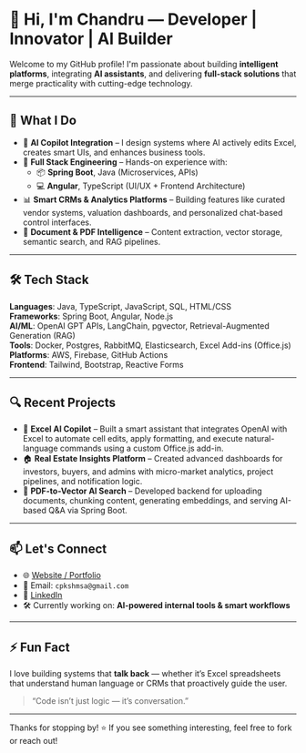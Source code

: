 # 👋 Hi, I'm Chandru — Developer | Innovator | AI Builder

Welcome to my GitHub profile! I'm passionate about building **intelligent platforms**, integrating **AI assistants**, and delivering **full-stack solutions** that merge practicality with cutting-edge technology.

---

## 🚀 What I Do

- 🧠 **AI Copilot Integration** – I design systems where AI actively edits Excel, creates smart UIs, and enhances business tools.
- 🔧 **Full Stack Engineering** – Hands-on experience with:
  - 📦 **Spring Boot**, Java (Microservices, APIs)
  - 💻 **Angular**, TypeScript (UI/UX + Frontend Architecture)
- 📊 **Smart CRMs & Analytics Platforms** – Building features like curated vendor systems, valuation dashboards, and personalized chat-based control interfaces.
- 📄 **Document & PDF Intelligence** – Content extraction, vector storage, semantic search, and RAG pipelines.

---

## 🛠 Tech Stack

**Languages**: Java, TypeScript, JavaScript, SQL, HTML/CSS  
**Frameworks**: Spring Boot, Angular, Node.js  
**AI/ML**: OpenAI GPT APIs, LangChain, pgvector, Retrieval-Augmented Generation (RAG)  
**Tools**: Docker, Postgres, RabbitMQ, Elasticsearch, Excel Add-ins (Office.js)  
**Platforms**: AWS, Firebase, GitHub Actions  
**Frontend**: Tailwind, Bootstrap, Reactive Forms

---

## 🔍 Recent Projects

- 🧩 **Excel AI Copilot** – Built a smart assistant that integrates OpenAI with Excel to automate cell edits, apply formatting, and execute natural-language commands using a custom Office.js add-in.
- 🏠 **Real Estate Insights Platform** – Created advanced dashboards for investors, buyers, and admins with micro-market analytics, project pipelines, and notification logic.
- 🧾 **PDF-to-Vector AI Search** – Developed backend for uploading documents, chunking content, generating embeddings, and serving AI-based Q&A via Spring Boot.

---

## 📫 Let's Connect

- 🌐 [Website / Portfolio](https://chandru-23.netlify.app)
- 📧 Email: `cpkshmsa@gmail.com`
- 💼 [LinkedIn](https://www.linkedin.com/in/chandru-v-13a822353/)
- 🛠 Currently working on: **AI-powered internal tools & smart workflows**

---

## ⚡ Fun Fact

I love building systems that **talk back** — whether it’s Excel spreadsheets that understand human language or CRMs that proactively guide the user.

> “Code isn’t just logic — it’s conversation.”

---

Thanks for stopping by! ⭐ If you see something interesting, feel free to fork or reach out!


<!--
**chandru2301/chandru2301** is a ✨ _special_ ✨ repository because its `README.md` (this file) appears on your GitHub profile.

Here are some ideas to get you started:

- 🔭 I’m currently working on ...
- 🌱 I’m currently learning ...
- 👯 I’m looking to collaborate on ...
- 🤔 I’m looking for help with ...
- 💬 Ask me about ...
- 📫 How to reach me: ...
- 😄 Pronouns: ...
- ⚡ Fun fact: ...
-->
